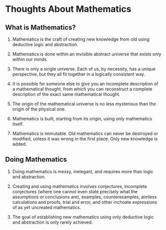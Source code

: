 # Thoughts About Mathematics
      
## What is Mathematics?
        
1. Mathematics is the craft of creating new knowledge from old using deductive logic and abstraction.

2. Mathematics is done within an invisible abstract universe that exists only within our minds.

4. There is only a single universe. Each of us, by necessity, has a unique perspective, but they all fit together in a logically consistent way.

5. It is possible for someone else to give you an incomplete description of a mathematical thought, from which you can reconstruct a complete description of the exact same mathematical thought.

6.  The origin of the mathematical universe is no less mysterious than the origin of the physical one.

7. Mathematics is built, starting from its origin, using only mathematics itself.

8.  Mathematics is immutable. Old mathematics can never be destroyed or modified, unless it was wrong in the first place. Only new knowledge is added.


## Doing Mathematics

1. Doing mathematics is messy, inelegant, and requires more than logic and abstraction.

2. Creating and using mathematics involves conjectures, incomplete conjectures (where one cannot even state precisely what the assumptions or conclusions are), examples, counterexamples, aimless calculations and proofs, trial and error, and other inchoate expressions of as yet uncreated mathematics.

3. The goal of establishing new mathematics using only deductive logic and abstraction is only rarely achieved.